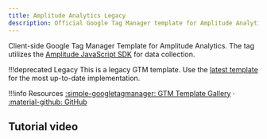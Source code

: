 ```yaml
---
title: Amplitude Analytics Legacy
description: Official Google Tag Manager template for Amplitude Analytics for data collection.
---
```


Client-side Google Tag Manager Template for Amplitude Analytics. The tag utilizes the [Amplitude JavaScript SDK](../../data/sdks/javascript/index/) for data collection.

!!!deprecated Legacy
    This is a legacy GTM template. Use the [latest template](./google-tag-manager-client.md) for the most up-to-date implementation.

!!!info Resources
    [:simple-googletagmanager: GTM Template Gallery](https://tagmanager.google.com/gallery/#/owners/amplitude/templates/amplitude-gtm-template) · [:material-github: GitHub](https://github.com/amplitude/amplitude-gtm-template)

## Tutorial video

<script src="https://fast.wistia.com/embed/medias/ks4mh1i79u.jsonp" async></script><script src="https://fast.wistia.com/assets/external/E-v1.js" async></script><div class="wistia_responsive_padding" style="padding:56.25% 0 0 0;position:relative;"><div class="wistia_responsive_wrapper" style="height:100%;left:0;position:absolute;top:0;width:100%;"><div class="wistia_embed wistia_async_ks4mh1i79u videoFoam=true" style="height:100%;position:relative;width:100%"><div class="wistia_swatch" style="height:100%;left:0;opacity:0;overflow:hidden;position:absolute;top:0;transition:opacity 200ms;width:100%;"><img src="https://fast.wistia.com/embed/medias/ks4mh1i79u/swatch" style="filter:blur(5px);height:100%;object-fit:contain;width:100%;" alt="" aria-hidden="true" onload="this.parentNode.style.opacity=1;" /></div></div></div></div>